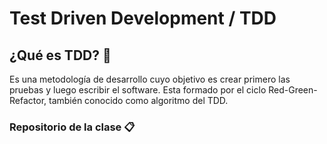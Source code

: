 # Test Driven Development / TDD

## ¿Qué es TDD? 🚀
Es una metodología de desarrollo cuyo objetivo es crear primero las pruebas y luego escribir el software. Esta formado por el ciclo Red-Green-Refactor, también conocido como algoritmo del TDD. 


### Repositorio de la clase  📋
